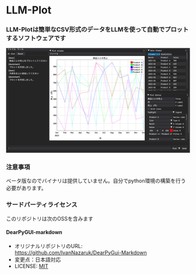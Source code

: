 # LLM-Plot

### LLM-Plotは簡単なCSV形式のデータをLLMを使って自動でプロットするソフトウェアです

![sample image](https://github.com/kasys1422/LLM-Plot/blob/main/img/screenshot.png?raw=true)

### 注意事項

ベータ版なのでバイナリは提供していません。自分でpython環境の構築を行う必要があります。

### サードパーティライセンス
このリポジトリは次のOSSを含みます

#### DearPyGUI-markdown
- オリジナルリポジトリのURL: https://github.com/IvanNazaruk/DearPyGui-Markdown
- 変更点：日本語対応
- LICENSE: [MIT](https://github.com/kasys1422/LLM-Plot/blob/main/thirdparty/DearPyGui_Markdown/LICENSE)
